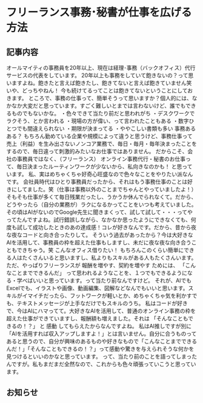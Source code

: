 # フリーランス事務･秘書が仕事を広げる方法

## 記事内容
オールマイティの事務員を20年以上、現在は経理･事務（バックオフィス）代行サービスの代表をしています。
20年以上も事務をしていて飽きないの？って思いますよね。飽きたと言えば飽きたし、飽きてないと言えば飽きていません笑
いや、どっちやねん！
今も続けてるってことは飽きてないということにしておきます。
ところで、事務の仕事って、簡単そうって思いますか？個人的には、なかなか大変だと思っています。すごく難しいとまでは言わないけど、誰でもできるものでもないかな。
・色々できて当たり前だと思われがち
・デスクワークでラクそう、とか言われる
・現場の方が偉い、って言われたこともある
・数字ひとつでも間違えられない
・期限が決まってる
・ややこしい書類も多い
事務あるある？
もちろん勤めている企業や規模によって違うと思うけど、事務仕事って売上（利益）を生み出さないノンコア業務で、毎日・毎月・毎年決まったことをするので、毎日違って刺激的みたいなお仕事ではありません。
だからこそ、会社の事務員ではなく、（フリーランス）
オンライン事務代行・秘書のお仕事って、毎日決まったルーティンワークが少ないから、私向きなのかも！
と思っています。
私、実はめちゃくちゃ好奇心旺盛なので色々なことをやりたい派なんです。
会社員時代はひとり事務員だったから、それはもう事務仕事のことは好きにしてました。笑（仕事は事務以外のことまでちゃんとやっていましたよ！）
そもそも仕事が多くて毎日残業だったし、うかうか休んでられなくて。だから、どうやったら（自分の業務が）ラクになるかってことをいつも考えていました。
その頃はAIがないのでGoogle先生に聞きまくって、試して試して・・・ってやってたんですよね。試行錯誤しながら、なかなか思ったようにできなくても、何度も試して成功したときのあの達成感！コレが好きなんです。だから、昔から夜な夜なコードと向き合ったりして。
そういう過去があったから？今は大好きなAIを活用して、事務員の枠を超えた仕事もしますし、未だに夜な夜な向き合うこともできちゃう。笑
こんなオフィス借りたい！
もちろんこのくらい簡単にできる人はたくさんいると思いますし、私よりもスキルがある人もたくさんいます。
ただ、やっぱりフリーランスが
報酬を増やす、契約を増やす
ためには、
「こんなことまでできるんだ」
って思われるようなことを、１つでもできるようになる・学べばいいと思っています。って当たり前なんですけど。
それが、AIでもExcelでも、イラストや画像、動画編集、図解などなんでもいいと思います。スキルがイマイチだったら、フットワークが軽いとか、めちゃくちゃ気を利かすでも、テキストメッセージが上手なだけでもスキルのうち。
私はコードが好きで、今はAIにハマってて。大好きなAIを活用して、普通のオンライン事務の枠を超えた仕事ができていますし、報酬額も増えました。それは
「そんなこともできるの！？」
と
感動
してもらえたからなんですよね。
私はAI推しですが別に「AIを活用すれば収入アップしますよ！」とは言いません。自分に合うものってあると思うので、自分が興味のあるものや好きなもので「こんなことまでできるんだ！」「そんなこともできるの！？」って感動や驚きを与えられそうな何かを見つけるといいのかなと思っています。
って、当たり前のことを語ってしまったんですが。私もまだまだ全然なので、これからも色々頑張っていこうと思っています。

## お知らせ

